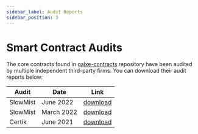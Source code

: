 ```yaml
---
sidebar_label: Audit Reports
sidebar_position: 3
---
```


# Smart Contract Audits

The core contracts found in [galxe-contracts](https://github.com/GalxeHQ/galxe-contracts) repository have been audited by multiple independent third-party firms. You can download their audit reports below:

| Audit    | Date       | Link                                                     |
| -------- | ---------- | -------------------------------------------------------- |
| SlowMist | June 2022  | [download](./assets/audit-slowmist-gas-optimization.pdf) |
| SlowMist | March 2022 | [download](./assets/audit-slowmist.pdf)                  |
| Certik   | June 2021  | [download](./assets/audit-certik.pdf)                    |
